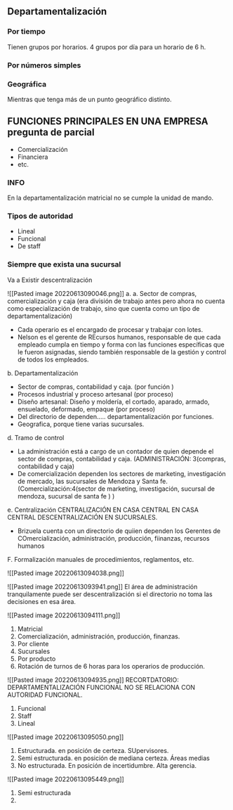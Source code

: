 ## Departamentalización 
### Por tiempo 
Tienen grupos por horarios. 4 grupos por día para un horario de 6 h.


### Por números simples 


### Geográfica 
Mientras que tenga más de un punto geográfico distinto.








## FUNCIONES PRINCIPALES EN UNA EMPRESA pregunta de parcial
+ Comercialización
+ Financiera 
+ etc. 




### INFO
En la departamentalización matricial no se cumple la unidad de mando. 





### Tipos de autoridad
+ Lineal 
+ Funcional
+ De staff





### Siempre que exista una sucursal
Va a Existir descentralización



![[Pasted image 20220613090046.png]]
a. a. Sector de compras, comercialización y caja (era división de trabajo antes pero ahora no cuenta como especialización de trabajo, sino que cuenta como un tipo de departamentalización)
+ Cada operario es el encargado de procesar y trabajar con lotes.
+ Nelson es el gerente de REcursos humanos, responsable de que cada empleado cumpla en tiempo y forma con las funciones específicas que le fueron asignadas, siendo también responsable de la gestión y control de todos los empleados. 

b. Departamentalización 
+ Sector de compras, contabilidad y caja. (por función )
+ Procesos industrial y proceso artesanal (por proceso)
+  Diseño artesanal: Diseño y moldería, el cortado, aparado,  armado, ensuelado, deformado, empaque (por proceso) 
+ Del directorio de dependen..... departamentalización por funciones. 
+ Geografica, porque tiene varias sucursales.





d. Tramo de control
+ La administración está a cargo de un contador de quien depende el sector de compras, contabilidad y caja. (ADMINISTRACIÓN: 3(compras, contabilidad y caja)
+ De comercialización dependen los sectores de marketing, investigación de mercado, las sucursales de Mendoza y Santa fe. (Comercialización:4(sector de marketing, investigación, sucursal de mendoza, sucursal de santa fe )  )


e. Centralización
CENTRALIZACIÓN EN CASA CENTRAL EN CASA CENTRAL 
DESCENTRALIZACIÓN EN SUCURSALES.
+ Brizuela cuenta con un directorio de quiien dependen los Gerentes de COmercialización, administración, producción, fiinanzas, recursos humanos

F. Formalización
manuales de procedimientos, reglamentos, etc. 













![[Pasted image 20220613094038.png]]



![[Pasted image 20220613093941.png]]
El área de administración tranquilamente puede ser descentralización si el directorio no toma las decisiones en esa área.









![[Pasted image 20220613094111.png]]

1. Matricial 
2. Comercialización, administración, producción, finanzas.
3. Por cliente
4. Sucursales
5. Por producto 
6. Rotación de turnos de 6 horas para los operarios de producción. 





![[Pasted image 20220613094935.png]]
RECORTDATORIO: DEPARTAMENTALIZACIÓN FUNCIONAL NO SE RELACIONA CON AUTORIDAD FUNCIONAL.



1. Funcional
2. Staff 
3. Lineal 




![[Pasted image 20220613095050.png]]

1. Estructurada.  en posición de certeza. SUpervisores.
2. Semi estructurada. en posición de mediana certeza. Áreas medias
3. No estructurada. En posición de incertidumbre. Alta gerencia. 



![[Pasted image 20220613095449.png]]



1. Semi estructurada
2. 







